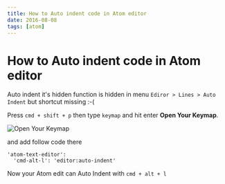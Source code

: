 ```yaml
---
title: How to Auto indent code in Atom editor
date: 2016-08-08
tags: [atom]
---
```

# How to Auto indent code in Atom editor

Auto indent it's hidden function is hidden in menu `Ediror > Lines > Auto Indent` but shortcut missing :-(

Press `cmd + shift + p` then type `keymap` and hit enter **Open Your Keymap**.

![Open Your Keymap](/posts/atom-keymap.png)

and add follow code there

```
'atom-text-editor':
  'cmd-alt-l': 'editor:auto-indent'
```

Now your Atom edit can Auto Indent with `cmd + alt + l`
